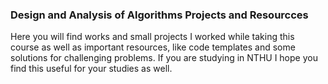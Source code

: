 ### Design and Analysis of Algorithms Projects and Resourcces

Here you will find works and small projects I worked while taking this course as well as important resources, like code templates and some solutions for challenging problems. If you are studying in NTHU I hope you find this useful for your studies as well.
